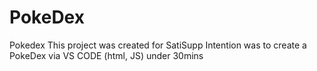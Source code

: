 # PokeDex
Pokedex
This project was created for SatiSupp
Intention was to create a PokeDex via VS CODE (html, JS) under 30mins
